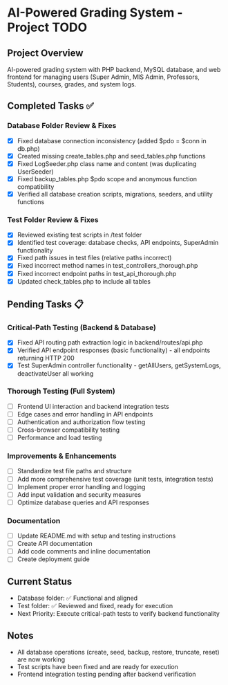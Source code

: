 # AI-Powered Grading System - Project TODO

## Project Overview

AI-powered grading system with PHP backend, MySQL database, and web frontend for managing users (Super Admin, MIS Admin, Professors, Students), courses, grades, and system logs.

## Completed Tasks ✅

### Database Folder Review & Fixes

- [x] Fixed database connection inconsistency (added $pdo = $conn in db.php)
- [x] Created missing create_tables.php and seed_tables.php functions
- [x] Fixed LogSeeder.php class name and content (was duplicating UserSeeder)
- [x] Fixed backup_tables.php $pdo scope and anonymous function compatibility
- [x] Verified all database creation scripts, migrations, seeders, and utility functions

### Test Folder Review & Fixes

- [x] Reviewed existing test scripts in /test folder
- [x] Identified test coverage: database checks, API endpoints, SuperAdmin functionality
- [x] Fixed path issues in test files (relative paths incorrect)
- [x] Fixed incorrect method names in test_controllers_thorough.php
- [x] Fixed incorrect endpoint paths in test_api_thorough.php
- [x] Updated check_tables.php to include all tables

## Pending Tasks 📋

### Critical-Path Testing (Backend & Database)

- [x] Fixed API routing path extraction logic in backend/routes/api.php
- [x] Verified API endpoint responses (basic functionality) - all endpoints returning HTTP 200
- [x] Test SuperAdmin controller functionality - getAllUsers, getSystemLogs, deactivateUser all working

### Thorough Testing (Full System)

- [ ] Frontend UI interaction and backend integration tests
- [ ] Edge cases and error handling in API endpoints
- [ ] Authentication and authorization flow testing
- [ ] Cross-browser compatibility testing
- [ ] Performance and load testing

### Improvements & Enhancements

- [ ] Standardize test file paths and structure
- [ ] Add more comprehensive test coverage (unit tests, integration tests)
- [ ] Implement proper error handling and logging
- [ ] Add input validation and security measures
- [ ] Optimize database queries and API responses

### Documentation

- [ ] Update README.md with setup and testing instructions
- [ ] Create API documentation
- [ ] Add code comments and inline documentation
- [ ] Create deployment guide

## Current Status

- Database folder: ✅ Functional and aligned
- Test folder: ✅ Reviewed and fixed, ready for execution
- Next Priority: Execute critical-path tests to verify backend functionality

## Notes

- All database operations (create, seed, backup, restore, truncate, reset) are now working
- Test scripts have been fixed and are ready for execution
- Frontend integration testing pending after backend verification

